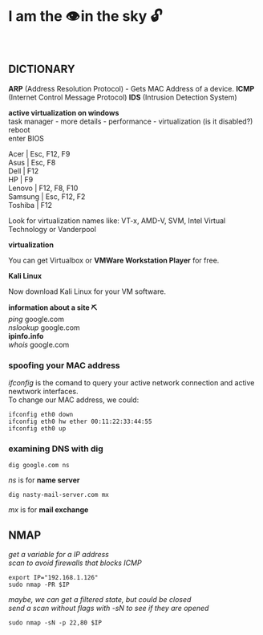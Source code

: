 # I am the 👁️ in the sky 🔓

 <br/>

## DICTIONARY

__ARP__ (Address Resolution Protocol) - Gets MAC Address of a device.
__ICMP__ (Internet Control Message Protocol)
__IDS__ (Intrusion Detection System)


__active virtualization on windows__ <br/>
task manager - more details - performance - virtualization (is it disabled?) <br/>
reboot <br/>
enter BIOS <br/>

Acer    | Esc, F12, F9 <br/>
Asus    | Esc, F8 <br/>
Dell    | F12 <br/>
HP      | F9 <br/>
Lenovo  | F12, F8, F10 <br/>
Samsung | Esc, F12, F2 <br/>
Toshiba | F12 <br/>

Look for virtualization names like: VT-x, AMD-V, SVM, Intel Virtual Technology or Vanderpool <br/>

__virtualization__ <br/>

You can get Virtualbox or __VMWare Workstation Player__ for free. <br/>

__Kali Linux__ <br/>

Now download Kali Linux for your VM software. <br/>


__information about a site ⛏️__ <br/>
_ping_ google.com <br/>
_nslookup_ google.com <br/>
__ipinfo.info__ <br/>
_whois_ google.com <br/>


### spoofing your MAC address

_ifconfig_ is the comand to query your active network connection and active newtwork interfaces. <br/>
To change our MAC address, we could: <br/>

```terminal
ifconfig eth0 down
ifconfig eth0 hw ether 00:11:22:33:44:55
ifconfig eth0 up
```

### examining DNS with dig

```terminal
dig google.com ns
```

_ns_ is for __name server__ <br/>


```terminal
dig nasty-mail-server.com mx
```

_mx_ is for __mail exchange__ <br/>

## NMAP

_get a variable for a IP address_ <br/>
_scan to avoid firewalls that blocks ICMP_ <br/>

```terminal
export IP="192.168.1.126"
sudo nmap -PR $IP
```
_maybe, we can get a filtered state, but could be closed_ <br/>
_send a scan without flags with -sN to see if they are opened_ <br/>

```terminal
sudo nmap -sN -p 22,80 $IP
```

